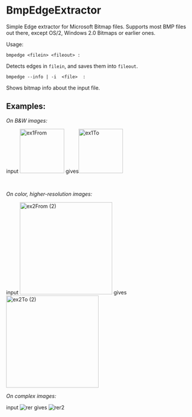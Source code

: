 # BmpEdgeExtractor
Simple Edge extractor for Microsoft Bitmap files.
Supports most BMP files out there, except OS/2, Windows 2.0 Bitmaps or earlier ones.

Usage: 

    bmpedge <filein> <fileout> : 
   Detects edges in ```filein```, and saves them into ```fileout```.
    
    bmpedge --info | -i  <file>  : 
   Shows bitmap info about the input file.
    
    
## Examples:
<i><em>On B&W images:</i></em>

  input
  <img width="120" alt="ex1From" src="https://user-images.githubusercontent.com/24901834/147371070-8a6bb3b2-ecd4-4709-8661-65860a86296b.png">
  gives<img width="120" alt="ex1To" src="https://user-images.githubusercontent.com/24901834/147371071-ea7ff7e4-5c0a-490f-8c0b-5c5192ce9c57.png">
  
<br />

<i><em>On color, higher-resolution images:</em></i>

  input
  <img width="250" alt="ex2From (2)" src="https://user-images.githubusercontent.com/24901834/147371376-976e7e10-0412-41e9-9fa6-8f0d10a57f54.png">
  gives
  <img width="250" alt="ex2To (2)" src="https://user-images.githubusercontent.com/24901834/147371374-2064c2c7-3631-4555-b51c-ea96a37c30d6.png">

<i><em>On complex images:</em></i>

  input
  ![rer](https://user-images.githubusercontent.com/24901834/147371516-579788d5-0f50-45b2-87a3-e047771fcf59.png)
  gives
  ![rer2](https://user-images.githubusercontent.com/24901834/147371518-c8893621-0b33-431e-b5f8-0730e3b13604.png)

